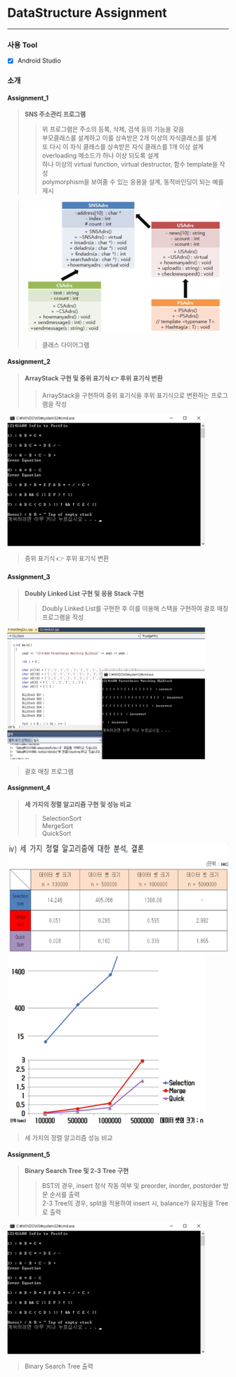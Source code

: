 # DataStructure Assignment
* * * 
### 사용 Tool
- [x] Android Studio  
### 소개
#### Assignment_1  
> **SNS 주소관리 프로그램**  
> > 위 프로그램은 주소의 등록, 삭제, 검색 등의 기능을 갖음  
> > 부모클래스를 설계하고 이를 상속받은 2개 이상의 자식클래스를 설계  
> > 또 다시 이 자식 클래스를 상속받은 자식 클래스를 1개 이상 설계  
> > overloading 메소드가 하나 이상 되도록 설계  
> > 하나 이상의 virtual function, virtual destructor, 함수 template을 작성  
> > polymorphism을 보여줄 수 있는 응용을 설계, 동적바인딩이 되는 예를 제시  

> <img src="/image/d1.png" width="450px" height="300px" alt="BlockDiagram"></img><br/>
> > 클래스 다이어그램

#### Assignment_2  
> **ArrayStack 구현 및 중위 표기식 👉 후위 표기식 변환**  
> > ArrayStack을 구현하여 중위 표기식을 후위 표기식으로 변환하는 프로그램을 작성  

<img src="/image/d2.png" width="450px" height="300px" alt="BlockDiagram"></img><br/>
> 중위 표기식 👉 후위 표기식 변환

#### Assignment_3  
> **Doubly Linked List 구현 및 응용 Stack 구현**  
> > Doubly Linked List를 구현한 후 이를 이용해 스택을 구현하여 괄호 매칭 프로그램을 작성  

<img src="/image/d3.png" width="450px" height="300px" alt="BlockDiagram"></img><br/>
> 괄호 매칭 프로그램

#### Assignment_4  
> **세 가지의 정렬 알고리즘 구현 및 성능 비교**  
> > SelectionSort  
> > MergeSort  
> > QuickSort  

<img src="/image/d4.png" width="700px" height="250px" alt="BlockDiagram"></img><br/>
<img src="/image/d5.png" width="450px" height="390px" alt="BlockDiagram"></img><br/>
> 세 가지의 정렬 알고리즘 성능 비교

#### Assignment_5  
> **Binary Search Tree 및 2-3 Tree 구현**  
> > BST의 경우, insert 정삭 작동 여부 및 preorder, inorder, postorder 방문 순서를 출력  
> > 2-3 Tree의 경우, split을 적용하여 insert 시, balance가 유지됨을 Tree로 출력  

<img src="/image/d2.png" width="450px" height="300px" alt="BlockDiagram"></img><br/>
> Binary Search Tree 출력
